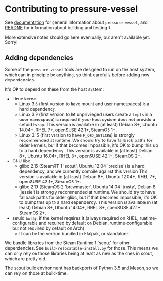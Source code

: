 Contributing to pressure-vessel
===============================

<!-- This document:
Copyright © 2019-2021 Collabora Ltd.
SPDX-License-Identifier: MIT
-->

See [documentation](../docs/pressure-vessel.md) for general information about
`pressure-vessel`,
and [README](README.md) for information about building and testing it.

More extensive notes should go here eventually, but aren't
available yet. Sorry!

Adding dependencies
-------------------

Some of the `pressure-vessel` tools are designed to run on the host
system, which can in principle be anything, so think carefully before
adding new dependencies.

It's OK to depend on these from the host system:

  * Linux kernel
      - Linux 3.8 (first version to have mount and user namespaces)
        is a hard dependency.
      - Linux 3.9 (first version to let unprivileged users create a
        `tmpfs` in a user namespace) is required if your host system
        does not provide a setuid `bwrap`.
        This version is available in (at least) Debian 8+,
        Ubuntu 14.04+, RHEL 7+, openSUSE 42.1+, SteamOS 1+.
      - Linux 3.15 (first version to have `F_OFD_SETLCKW`) is
        strongly recommended at runtime. We should try to have fallback
        paths for older kernels, but if that becomes impossible, it's
        OK to bump this up to a hard dependency.
        This version is available in (at least) Debian 8+, Ubuntu 16.04+,
        RHEL 8+, openSUSE 42.1+, SteamOS 2+.
  * GNU libc
      - glibc 2.15 (SteamRT 1 'scout', Ubuntu 12.04 'precise') is
        a hard dependency, and we currently compile against this version
        This version is available in (at least) Debian 8+, Ubuntu 12.04+,
        RHEL 7+, openSUSE 42.1+, SteamOS 1+.
      - glibc 2.19 (SteamOS 2 'brewmaster', Ubuntu 14.04 'trusty',
        Debian 8 'jessie') is strongly recommended at runtime. We should
        try to have fallback paths for older glibc, but if that becomes
        impossible, it's OK to bump this up to a hard dependency.
        This version is available in (at least) Debian 8+, Ubuntu 14.04+,
        RHEL 8+, openSUSE 42.1+, SteamOS 2+.
  * setuid `bwrap`, if the kernel requires it
    (always required on RHEL, runtime-configurable and required by default
    on Debian, runtime-configurable but not required by default on Arch)
      - It can be the version bundled in Flatpak, or standalone

We bundle libraries from the Steam Runtime 1 'scout' for other
dependencies. See `build-relocatable-install.py` for those. This means
we can only rely on those libraries being at least as new as the ones
in scout, which are pretty old.

The scout build environment has backports of Python 3.5 and Meson, so we
can rely on those at build-time.
